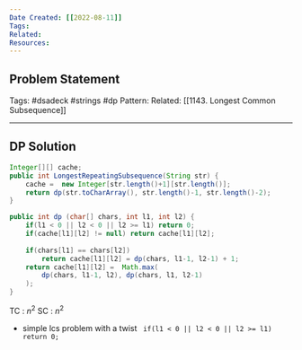 ```yaml
---
Date Created: [[2022-08-11]]
Tags: 
Related: 
Resources: 
---
```


## Problem Statement


Tags:  #dsadeck  #strings #dp
Pattern: 
Related: [[1143. Longest Common Subsequence]]

---

## DP Solution
``` java
Integer[][] cache;
public int LongestRepeatingSubsequence(String str) {
	cache =  new Integer[str.length()+1][str.length()];
	return dp(str.toCharArray(), str.length()-1, str.length()-2);
}

public int dp (char[] chars, int l1, int l2) {
	if(l1 < 0 || l2 < 0 || l2 >= l1) return 0;
	if(cache[l1][l2] != null) return cache[l1][l2];
	
	if(chars[l1] == chars[l2])
		return cache[l1][l2] = dp(chars, l1-1, l2-1) + 1;
	return cache[l1][l2] =  Math.max(
		dp(chars, l1-1, l2), dp(chars, l1, l2-1)
	);
}
```
TC : $n^2$
SC : $n^2$

- simple lcs problem with a twist `	if(l1 < 0 || l2 < 0 || l2 >= l1) return 0;`




